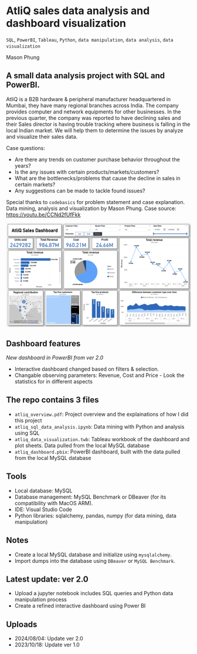 # AtliQ sales data analysis and dashboard visualization
`SQL`, `PowerBI`, `Tableau`, `Python`, `data manipulation`, `data analysis`, `data visualization`

Mason Phung

## A small data analysis project with SQL and PowerBI.

AtliQ is a B2B hardware & peripheral manufacturer headquartered in Mumbai, they have many regional branches across India. The company provides computer and network equipments for other businesses. In the previous quarter, the company was reported to have declining sales and their Sales director is having trouble tracking where business is falling in the local Indian market. We will help them to determine the issues by analyze and visualize their sales data.

Case questions:
- Are there any trends on customer purchase behavior throughout the years?
- Is the any issues with certain products/markets/customers?
- What are the bottlenecks/problems that cause the decline in sales in certain markets?
- Any suggestions can be made to tackle found issues?

Special thanks to `codebasics` for problem statement and case explanation. Data mining, analysis and visualization by Mason Phung.
Case source: https://youtu.be/CCNd2fUfFkk


![alt text](img/atliq_dashboard_pbi.png)

## Dashboard features
*New dashboard in PowerBI from ver 2.0*
- Interactive dashboard changed based on filters & selection.
- Changable observing parameters: Revenue, Cost and Price - Look the statistics for in different aspects

## The repo contains 3 files
- `atliq_overview.pdf`: Project overview and the explainations of how I did this project
- `atliq_sql_data_analysis.ipynb`: Data mining with Python and analysis using SQL
- `atliq_data_visualization.twb`: Tableau workbook of the dashboard and plot sheets. Data pulled from the local MySQL database
- `atliq_dashboard.pbix`: PowerBI dashboard, built with the data pulled from the local MySQL database

## Tools
- Local database: MySQL 
- Database management: MySQL Benchmark or DBeaver (for its compatibility with MacOS ARM).   
- IDE: Visual Studio Code
- Python libraries: sqlalchemy, pandas, numpy (for data mining, data manipulation)

## Notes
- Create a local MySQL database and initialize using `mysqlalchemy`.
- Import dumps into the database using `DBeaver` or `MySQL Benchmark`.

## Latest update: ver 2.0
- Upload a jupyter notebook includes SQL queries and Python data manipulation process
- Create a refined interactive dashboard using Power BI

## Uploads
- 2024/08/04: Update ver 2.0
- 2023/10/18: Update ver 1.0